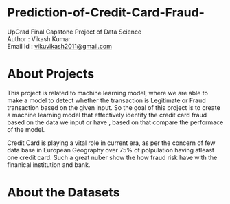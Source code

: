 # **Prediction-of-Credit-Card-Fraud**-
UpGrad Final Capstone Project of Data Science
<br>
Author : Vikash Kumar <br>
Email Id : vikuvikash2011@gmail.com
# **About Projects**
This project is related to machine learning model, where we are able to make a model to detect whether the transaction is Legitimate or Fraud transaction based on the given input. So the goal of this project is to create a machine learning model that effectively identify the credit card fraud based on the data we input or have , based on that compare the performace of the model.

Credit Card is playing a vital role in current era, as per the concern of few data base in European Geography over 75% of polpulation having atleast one credit card. Such a great nuber show the how fraud risk have with the finanical institution and bank.


# **About the Datasets**


